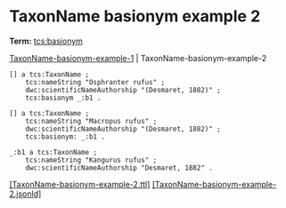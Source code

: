 # TaxonName basionym example 2


**Term:** [tcs:basionym](/terms/#tcs_basionym)

[TaxonName-basionym-example-1](./TaxonName-basionym-example-1.html) | TaxonName-basionym-example-2
```turtle
[] a tcs:TaxonName ;
    tcs:nameString "Osphranter rufus" ;
    dwc:scientificNameAuthorship "(Desmaret, 1882)" ;
    tcs:basionym _:b1 .

[] a tcs:TaxonName ;
    tcs:nameString "Macropus rufus" ;
    dwc:scientificNameAuthorship "(Desmaret, 1882)" ;
    tcs:basionym: _:b1 .

_:b1 a tcs:TaxonName ;
    tcs:nameString "Kangurus rufus" ;
    dwc:scientificNameAuthorship "Desmaret, 1882" .
```

[&#91;TaxonName-basionym-example-2.ttl&#93;](https://github.com/tdwg/tcs2/blob/master/examples/TaxonName-basionym-example-2.ttl)&nbsp;[&#91;TaxonName-basionym-example-2.jsonld&#93;](https://github.com/tdwg/tcs2/blob/master/examples/TaxonName-basionym-example-2.jsonld)

